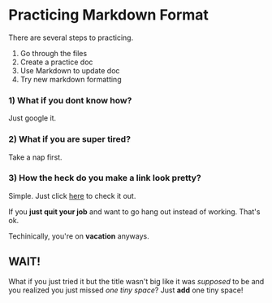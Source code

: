 # Practicing Markdown Format

There are several steps to practicing.
1. Go through the files
1. Create a practice doc
1. Use Markdown to update doc
1. Try new markdown formatting

### 1) What if you dont know how?
Just google it.

### 2) What if you are super tired?
Take a nap first.

### 3) How the heck do you make a link look pretty?
Simple.  Just click [here](Https://www.purple.com) to check it out. 

If you **just quit your job** and want to go hang out instead of working.  That's ok.

Techinically, you're on **vacation** anyways.

## WAIT!

What if you just tried it but the title wasn't big like it was *supposed* to be and you realized you just missed *one tiny space*?
Just **add** one tiny space!